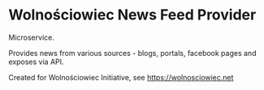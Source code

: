 Wolnościowiec News Feed Provider
================================

Microservice.

Provides news from various sources - blogs, portals, facebook pages
and exposes via API.

Created for Wolnościowiec Initiative, see https://wolnosciowiec.net

